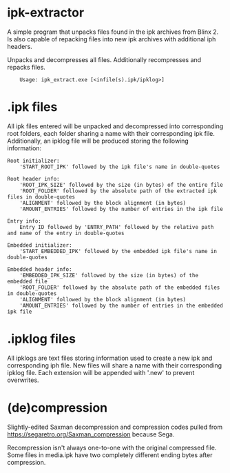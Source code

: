 # ipk-extractor
A simple program that unpacks files found in the ipk archives from Blinx 2.
Is also capable of repacking files into new ipk archives with additional iph headers.

Unpacks and decompresses all files. Additionally recompresses and repacks files.
        
        Usage: ipk_extract.exe [<infile(s).ipk/ipklog>]

# .ipk files
All ipk files entered will be unpacked and decompressed into corresponding root folders,
each folder sharing a name with their corresponding ipk file.
Additionally, an ipklog file will be produced storing the following information:
    
    Root initializer:
        'START_ROOT_IPK' followed by the ipk file's name in double-quotes
    
    Root header info:
        'ROOT_IPK_SIZE' followed by the size (in bytes) of the entire file
        'ROOT_FOLDER' followed by the absolute path of the extracted ipk files in double-quotes
        'ALIGNMENT' followed by the block alignment (in bytes)
        'AMOUNT_ENTRIES' followed by the number of entries in the ipk file
    
    Entry info:
        Entry ID followed by 'ENTRY_PATH' followed by the relative path and name of the entry in double-quotes
    
    Embedded initializer:
        'START_EMBEDDED_IPK' followed by the embedded ipk file's name in double-quotes
    
    Embedded header info:
        'EMBEDDED_IPK_SIZE' followed by the size (in bytes) of the embedded file
        'ROOT_FOLDER' followed by the absolute path of the embedded files in double-quotes
        'ALIGNMENT' followed by the block alignment (in bytes)
        'AMOUNT_ENTRIES' followed by the number of entries in the embedded ipk file


# .ipklog files
All ipklogs are text files storing information used to create a new ipk and corresponding iph file.
New files will share a name with their corresponding ipklog file.
Each extension will be appended with '.new' to prevent overwrites.


# (de)compression
Slightly-edited Saxman decompression and compression codes pulled from https://segaretro.org/Saxman_compression because Sega.

Recompression isn't always one-to-one with the original compressed file.
Some files in media.ipk have two completely different ending bytes after compression.